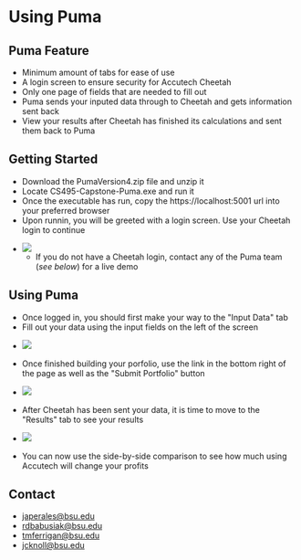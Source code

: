 # Using Puma

## Puma Feature
- Minimum amount of tabs for ease of use
- A login screen to ensure security for Accutech Cheetah
- Only one page of fields that are needed to fill out
- Puma sends your inputed data through to Cheetah and gets information sent back
- View your results after Cheetah has finished its calculations and sent them back to Puma

## Getting Started

- Download the PumaVersion4.zip file and unzip it
- Locate CS495-Capstone-Puma.exe and run it
- Once the executable has run, copy the https://localhost:5001 url into your preferred browser
- Upon runnin, you will be greeted with a login screen. Use your Cheetah login to continue
* ![](image/loginScreen.PNG)
  - If you do not have a Cheetah login, contact any of the Puma team (*see below*) for a live demo
  


## Using Puma

- Once logged in, you should first make your way to the "Input Data" tab
- Fill out your data using the input fields on the left of the screen
* ![](image/inputAssets.PNG)
- Once finished building your porfolio, use the link in the bottom right of the page as well as the "Submit Portfolio" button
* ![](image/submitPortfolio.PNG)
- After Cheetah has been sent your data, it is time to move to the "Results" tab to see your results
* ![](image/tabs.PNG)
- You can now use the side-by-side comparison to see how much using Accutech will change your profits

## Contact
- japerales@bsu.edu
- rdbabusiak@bsu.edu
- tmferrigan@bsu.edu
- jcknoll@bsu.edu

